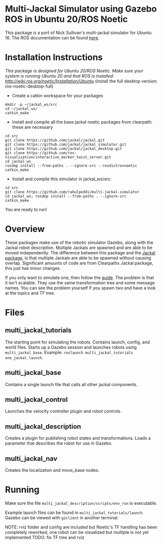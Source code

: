 # Multi-Jackal Simulator using Gazebo ROS in Ubuntu 20/ROS Noetic

This package is a port of Nick Sullivan's multi-jackal simulator for Ubuntu 16. The ROS documentation can be found [here](http://wiki.ros.org/multi_jackal_tutorials).

# Installation Instructions

_This package is designed for Ubuntu 20/ROS Noetic. Make sure your system is running Ubuntu 20 and that ROS is installed: http://wiki.ros.org/noetic/Installation/Ubuntu_ (install the full desktop version: ros-noetic-desktop-full)

- Create a catkin workspace for your packages
```
mkdir -p ~/jackal_ws/src
cd ~/jackal_ws/
catkin_make
```
- Install and compile all the base jackal noetic packages from clearpath: these are necessary
```
cd src
git clone https://github.com/jackal/jackal.git
git clone https://github.com/jackal/jackal_simulator.git
git clone https://github.com/jackal/jackal_desktop.git
git clone https://github.com/ros-visualization/interactive_marker_twist_server.git
cd jackal_ws
rosdep install --from-paths . --ignore-src --rosdistro=noetic
catkin_make
```
- Install and compile this simulator in jackal_ws/src:
```
cd src
git clone https://github.com/rahulpeddi/multi-jackal-simulator
cd jackal_ws; rosdep install --from-paths . --ignore-src
catkin_make
```
You are ready to run!


# Overview
These packages make use of the robotic simulator Gazebo, along with the Jackal 
robot description. Multiple Jackals are spawned and are able to be moved 
independently. The difference between this package and the [Jackal package](https://github.com/jackal/jackal), 
is that multiple Jackals are able to be spawned without causing overlap. 
Significant amounts of code are from Clearpaths Jackal package, this just has 
minor changes.

If you only want to simulate one, then follow the 
[guide](https://www.clearpathrobotics.com/assets/guides/jackal/simulation.html). 
The problem is that it isn't scalable. They use the same transformation tree and 
some message names. You can see the problem yourself if you spawn two and have a 
look at the topics and TF tree.

# Files
## multi_jackal_tutorials
The starting point for simulating the robots. Contains launch, config, and world files.
Starts up a Gazebo session and launches robots using `multi_jackal_base`.
Example: `roslaunch multi_jackal_tutorials one_jackal.launch`.

## multi_jackal_base
Contains a single launch file that calls all other jackal components.

## multi_jackal_control
Launches the velocity controller plugin and robot controls.

## multi_jackal_description
Creates a plugin for publishing robot states and transformations. Loads a 
parameter that describes the robot for use in Gazebo.

## multi_jackal_nav
Creates the localization and move_base nodes.

# Running
Make sure the file `multi_jackal_description/scripts/env_run` is executable.

Example launch files can be found in `multi_jackal_tutorials/launch`. Gazebo can be viewed with `gzclient` in another terminal.

NOTE: rviz folder and config are included but Noetic's TF handling has been completely reworked, one robot can be visualized but multiple is not yet implemented
TODO: fix TF tree and rviz
